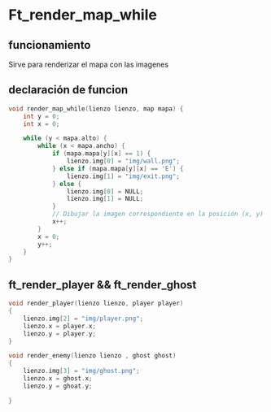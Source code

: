 
# Ft_render_map_while
## funcionamiento

Sirve para renderizar el mapa con las imagenes

## declaración de funcion
```C
void render_map_while(lienzo lienzo, map mapa) {
    int y = 0;
    int x = 0;

    while (y < mapa.alto) {
        while (x < mapa.ancho) {
            if (mapa.mapa[y][x] == 1) {
                lienzo.img[0] = "img/wall.png";
            } else if (mapa.mapa[y][x] == 'E') {
                lienzo.img[1] = "img/exit.png";
            } else {
                lienzo.img[0] = NULL;
                lienzo.img[1] = NULL;
            }
            // Dibujar la imagen correspondiente en la posición (x, y)
            x++;
        }
        x = 0;
        y++;
    }
}
```

## ft_render_player && ft_render_ghost

```C
void render_player(lienzo lienzo, player player)
{
    lienzo.img[2] = "img/player.png";
    lienzo.x = player.x;
    lienzo.y = player.y;
}

void render_enemy(lienzo lienzo , ghost ghost)
{
    lienzo.img[3] = "img/ghost.png";
    lienzo.x = ghost.x;
    lienzo.y = ghoat.y;

}
```
